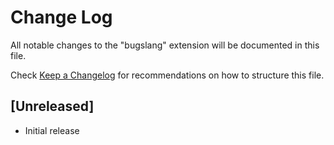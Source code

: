 # Change Log

All notable changes to the "bugslang" extension will be documented in this file.

Check [Keep a Changelog](http://keepachangelog.com/) for recommendations on how to structure this file.

## [Unreleased]

- Initial release
